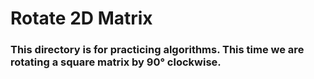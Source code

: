 # Rotate 2D Matrix

### This directory is for practicing algorithms. This time we are rotating a square matrix by 90° clockwise.
